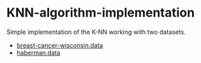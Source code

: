 # KNN-algorithm-implementation
Simple implementation of the K-NN working with two datasets.

* [breast-cancer-wisconsin.data](https://archive.ics.uci.edu/ml/machine-learning-databases/breast-cancer-wisconsin/breast-cancer-wisconsin.data)
* [haberman.data](https://archive.ics.uci.edu/ml/machine-learning-databases/haberman/haberman.data)
